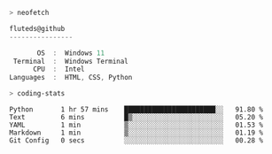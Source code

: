 ```zsh
> neofetch
```

<!--align="left" src="https://github.com/fluteds.png" alt="logo.png" width="200"/>-->

```csharp
fluteds@github
----------------

       OS  :  Windows 11
 Terminal  :  Windows Terminal
      CPU  :  Intel
Languages  :  HTML, CSS, Python
```

```zsh
> coding-stats
```

<!--START_SECTION:waka-->

```text
Python       1 hr 57 mins    ███████████████████████░░   91.80 %
Text         6 mins          █▒░░░░░░░░░░░░░░░░░░░░░░░   05.20 %
YAML         1 min           ▒░░░░░░░░░░░░░░░░░░░░░░░░   01.53 %
Markdown     1 min           ▒░░░░░░░░░░░░░░░░░░░░░░░░   01.19 %
Git Config   0 secs          ░░░░░░░░░░░░░░░░░░░░░░░░░   00.28 %
```

<!--END_SECTION:waka-->
